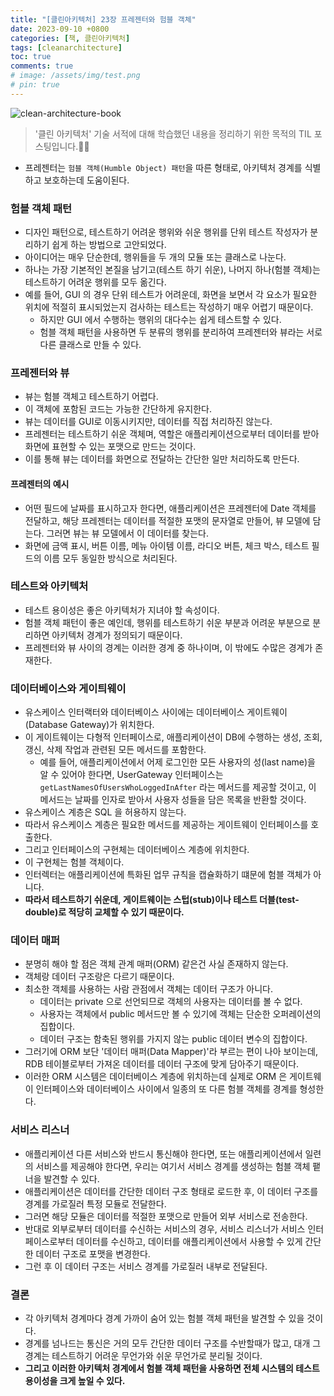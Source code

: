 ```yaml
---
title: "[클린아키텍처] 23장 프레젠터와 험블 객체"
date: 2023-09-10 +0800
categories: [책, 클린아키텍처]
tags: [cleanarchitecture]
toc: true
comments: true
# image: /assets/img/test.png
# pin: true
---
```


![clean-architecture-book](https://github.com/jeonyoungho/jeonyoungho.github.io/assets/44339530/5d90a988-4e1c-4f9c-b36b-28755aef9fff)

> '클린 아키텍처' 기술 서적에 대해 학습했던 내용을 정리하기 위한 목적의 TIL 포스팅입니다.🙆‍♂️

- 프레젠터는 `험블 객체(Humble Object) 패턴`을 따른 형태로, 아키텍처 경계를 식별하고 보호하는데 도움이된다.
  
### 험블 객체 패턴
- 디자인 패턴으로, 테스트하기 어려운 행위와 쉬운 행위를 단위 테스트 작성자가 분리하기 쉽게 하는 방법으로 고안되었다.
- 아이디어는 매우 단순한데, 행위들을 두 개의 모듈 또는 클래스로 나눈다.
- 하나는 가장 기본적인 본질을 남기고(테스트 하기 쉬운), 나머지 하나(험블 객체)는 테스트하기 어려운 행위를 모두 옮긴다.
- 예를 들어, GUI 의 경우 단위 테스트가 어려운데, 화면을 보면서 각 요소가 필요한 위치에 적절히 표시되었는지 검사하는 테스트는 작성하기 매우 어렵기 때문이다.
  - 하지만 GUI 에서 수행하는 행위의 대다수는 쉽게 테스트할 수 있다.
  - 험블 객체 패턴을 사용하면 두 분류의 행위를 분리하여 프레젠터와 뷰라는 서로 다른 클래스로 만들 수 있다.

### 프레젠터와 뷰
- 뷰는 험블 객체고 테스트하기 어렵다.
- 이 객체에 포함된 코드는 가능한 간단하게 유지한다.
- 뷰는 데이터를 GUI로 이동시키지만, 데이터를 직접 처리하진 않는다.
- 프레젠터는 테스트하기 쉬운 객체며, 역할은 애플리케이션으로부터 데이터를 받아 화면에 표현할 수 있는 포맷으로 만드는 것이다.
- 이를 통해 뷰는 데이터를 화면으로 전달하는 간단한 일만 처리하도록 만든다.

#### 프레젠터의 예시
- 어떤 필드에 날짜를 표시하고자 한다면, 애플리케이션은 프레젠터에 Date 객체를 전달하고, 해당 프레젠터는 데이터를 적절한 포맷의 문자열로 만들어, 뷰 모델에 담는다. 그러면 뷰는 뷰 모델에서 이 데이터를 찾는다.
- 화면에 금액 표시, 버튼 이름, 메뉴 아이템 이름, 라디오 버튼, 체크 박스, 테스트 필드의 이름 모두 동일한 방식으로 처리된다.

### 테스트와 아키텍처
- 테스트 용이성은 좋은 아키텍처가 지녀야 할 속성이다.
- 험블 객체 패턴이 좋은 예인데, 행위를 테스트하기 쉬운 부분과 어려운 부분으로 분리하면 아키텍처 경계가 정의되기 때문이다.
- 프레젠터와 뷰 사이의 경계는 이러한 경계 중 하나이며, 이 밖에도 수많은 경계가 존재한다.

### 데이터베이스와 게이틔웨이
- 유스케이스 인터랙터와 데이터베이스 사이에는 데이터베이스 게이트웨이(Database Gateway)가 위치한다.
- 이 게이트웨이는 다형적 인터페이스로, 애플리케이션이 DB에 수행하는 생성, 조회, 갱신, 삭제 작업과 관련된 모든 메서드를 포함한다.
  - 예를 들어, 애플리케이션에서 어제 로그인한 모든 사용자의 성(last name)을 알 수 있어야 한다면, UserGateway 인터페이스는 `getLastNamesOfUsersWhoLoggedInAfter` 라는 메서드를 제공할 것이고, 이 메서드는 날짜를 인자로 받아서 사용자 성들을 담은 목록을 반환할 것이다.
- 유스케이스 계층은 SQL 을 허용하지 않는다.
- 따라서 유스케이스 계층은 필요한 메서드를 제공하는 게이트웨이 인터페이스를 호출한다.
- 그리고 인터페이스의 구현체는 데이터베이스 계층에 위치한다.
- 이 구현체는 험블 객체이다.
- 인터렉터는 애플리케이션에 특화된 업무 규칙을 캡슐화하기 떄문에 험블 객체가 아니다.
- <b>따라서 테스트하기 쉬운데, 게이트웨이는 스텁(stub)이나 테스트 더블(test-double)로 적당히 교체할 수 있기 때문이다.</b>

### 데이터 매퍼
- 분명히 해야 할 점은 객체 관계 매퍼(ORM) 같은건 사실 존재하지 않는다.
- 객체랑 데이터 구조랑은 다르기 때문이다.
- 최소한 객체를 사용하는 사람 관점에서 객체는 데이터 구조가 아니다.
  - 데이터는 private 으로 선언되므로 객체의 사용자는 데이터를 볼 수 없다.
  - 사용자는 객체에서 public 메서드만 볼 수 있기에 객체는 단순한 오퍼레이션의 집합이다.
  - 데이터 구조는 함축된 행위를 가지지 않는 public 데이터 변수의 집합이다.
- 그러기에 ORM 보단 '데이터 매퍼(Data Mapper)'라 부르는 편이 나아 보이는데, RDB 테이블로부터 가져온 데이터를 데이터 구조에 맞게 담아주기 때문이다.
- 이러한 ORM 시스템은 데이터베이스 계층에 위치하는데 실제로 ORM 은 게이트웨이 인터페이스와 데이터베이스 사이에서 일종의 또 다른 험블 객체를 경계를 형성한다.

### 서비스 리스너
- 애플리케이션 다른 서비스와 반드시 통신해야 한다면, 또는 애플리케이션에서 일련의 서비스를 제공해야 한다면, 우리는 여기서 서비스 경계를 생성하는 험블 객체 퍁너을 발견할 수 있다.
- 애플리케이션은 데이터를 간단한 데이터 구조 형태로 로드한 후, 이 데이터 구조를 경계를 가로질러 특정 모듈로 전달한다.
- 그러면 해당 모듈은 데이터를 적절한 포맷으로 만들어 외부 서비스로 전송한다.
- 반대로 외부로부터 데이터를 수신하는 서비스의 경우, 서비스 리스너가 서비스 인터페이스로부터 데이터를 수신하고, 데이터를 애플리케이션에서 사용할 수 있게 간단한 데이터 구조로 포맷을 변경한다.
- 그런 후 이 데이터 구조는 서비스 경계를 가로질러 내부로 전달된다.

### 결론
- 각 아키텍처 경계마다 경계 가까이 숨어 있는 험블 객체 패턴을 발견할 수 있을 것이다.
- 경계를 넘나드는 통신은 거의 모두 간단한 데이터 구조를 수반할때가 많고, 대개 그 경계는 테스트하기 어려운 무언가와 쉬운 무언가로 분리될 것이다.
- <b>그리고 이러한 아키텍처 경계에서 험블 객체 패턴을 사용하면 전체 시스템의 테스트 용이성을 크게 높일 수 있다.</b>
